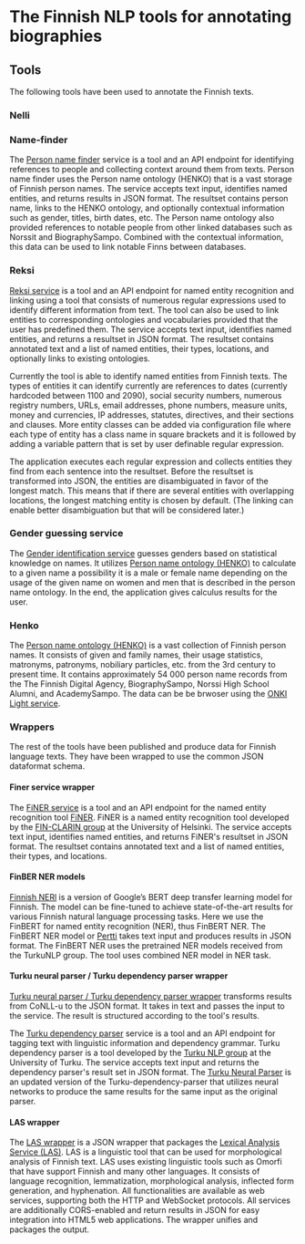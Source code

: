 # The Finnish NLP tools for annotating biographies

## Tools

The following tools have been used to annotate the Finnish texts.

### Nelli

### Name-finder

The [Person name finder](https://github.com/SemanticComputing/person-name-finder) service is a tool and an API endpoint for identifying references to people and collecting context around them from texts. Person name finder uses the Person name ontology (HENKO) that is a vast storage of Finnish person names. The service accepts text input, identifies named entities, and returns results in JSON format. The resultset contains person name, links to the HENKO ontology, and optionally contextual information such as gender, titles, birth dates, etc.
The Person name ontology also provided references to notable people from other linked databases such as Norssit and BiographySampo. Combined with the contextual information, this data can be used to link notable Finns between databases.

### Reksi

[Reksi service](https://github.com/SemanticComputing/reksi) is a tool and an API endpoint for named entity recognition and linking using a tool that consists of numerous regular expressions used to identify different information from text. The tool can also be used to link entities to corresponding ontologies and vocabularies provided that the user has predefined them. The service accepts text input, identifies named entities, and returns a resultset in JSON format. The resultset contains annotated text and a list of named entities, their types, locations, and optionally links to existing ontologies.

Currently the tool is able to identify named entities from Finnish texts. The types of entities it can identify currently are references to dates (currently hardcoded between 1100 and 2090), social security numbers, numerous registry numbers, URLs, email addresses, phone numbers, measure units, money and currencies, IP addresses, statutes, directives, and their sections and clauses. More entity classes can be added via configuration file where each type of entity has a class name in square brackets and it is followed by adding a variable pattern that is set by user definable regular expression.

The application executes each regular expression and collects entities they find from each sentence into the resultset. Before the resultset is transformed into JSON, the entities are disambiguated in favor of the longest match. This means that if there are several entities with overlapping locations, the longest matching entity is chosen by default. (The linking can enable better disambiguation but that will be considered later.)

### Gender guessing service

The [Gender identification service](https://github.com/SemanticComputing/gender-guessing-service) guesses genders based on statistical knowledge on names. It utilizes [Person name ontology (HENKO)](https://version.aalto.fi/gitlab/seco/suomen-henkilonimisto) to calculate to a given name a possibility it is a male or female name depending on the usage of the given name on women and men that is described in the person name ontology. In the end, the application gives calculus results for the user.

### Henko

The [Person name ontology (HENKO)](https://version.aalto.fi/gitlab/seco/suomen-henkilonimisto) is a vast collection of Finnish person names. It consists of given and family names, their usage statistics, matronyms, patronyms, nobiliary particles, etc. from the 3rd century to present time. It contains approximately 54 000 person name records from the The Finnish Digital Agency, BiographySampo, Norssi High School Alumni, and AcademySampo. The data can be be brwoser using the [ONKI Light service](https://light.onki.fi/henko/).

### Wrappers

The rest of the tools have been published and produce data for Finnish language texts. They have been wrapped to use the common JSON dataformat schema.

#### Finer service wrapper

The [FiNER service](https://github.com/SemanticComputing/finer-service) is a tool and an API endpoint for the named entity recognition tool [FiNER](https://korp.csc.fi/download/finnish-tagtools/). FiNER is a named entity recognition tool developed by the [FIN-CLARIN group](https://www.kielipankki.fi/organisaatio/fin-clarin/) at the University of Helsinki. The service accepts text input, identifies named entities, and returns FiNER's resultset in JSON format. The resultset contains annotated text and a list of named entities, their types, and locations.

#### FinBER NER models

[Finnish NERl](https://turkunlp.org/fin-ner.html) is a version of Google’s BERT deep transfer learning model for Finnish. The model can be fine-tuned to achieve state-of-the-art results for various Finnish natural language processing tasks. Here we use the FinBERT for named entity recognition (NER), thus FinBERT NER. The FinBERT NER model or [Pertti](https://github.com/SemanticComputing/pertti) takes text input and produces results in JSON format. The FinBERT NER uses the pretrained NER models received from the TurkuNLP group. The tool uses combined NER model in NER task.

#### Turku neural parser / Turku dependency parser wrapper

[Turku neural parser / Turku dependency parser wrapper](https://github.com/SemanticComputing/finnish-dep-parser-wrapper) transforms results from CoNLL-u to the JSON format. It takes in text and passes the input to the service. The result is structured according to the tool's results.

The [Turku dependency parser](https://github.com/TurkuNLP/Finnish-dep-parser) service is a tool and an API endpoint for tagging text with linguistic information and dependency grammar. Turku dependency parser is a tool developed by the [Turku NLP group](https://turkunlp.org) at the University of Turku. The service accepts text input and returns the dependency parser's result set in JSON format. 
The [Turku Neural Parser](https://github.com/TurkuNLP/Turku-neural-parser-pipeline) is an updated version of the Turku-dependency-parser that utilizes neural networks to produce the same results for the same input as the original parser.

#### LAS wrapper

The [LAS wrapper](https://github.com/SemanticComputing/las-wrapper) is a JSON wrapper that packages the [Lexical Analysis Service (LAS)](http://demo.seco.tkk.fi/las/). LAS is a linguistic tool that can be used for morphological analysis of Finnish text.  LAS uses existing linguistic tools such as Omorfi that have support Finnish and many other
languages. It consists of language recognition, lemmatization, morphological analysis, inflected form generation, and hyphenation. All functionalities are available as web services, supporting both the HTTP and WebSocket protocols. All services are additionally CORS-enabled and return results in JSON for easy integration into HTML5 web applications. The wrapper unifies and packages the output.

